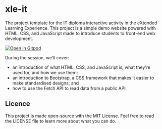# xle-it

The project template for the IT diploma interactive activity in the eXtended Learning Experience. This project is a simple demo website powered with HTML, CSS, and JavaScript made to introduce students to front-end web development.

[![Open in Gitpod](https://gitpod.io/button/open-in-gitpod.svg)](https://gitpod.io/#https://github.com/ORION-SIG/xle-it-e)

During the session, we'll cover:

- an introduction of what HTML, CSS, and JavaScript is, what they're used for, and how we use them;
- an introduction to Bootstrap, a CSS framework that makes it easier to make standardised designs; and
- how to use the Fetch API to read data from a public API.

## Licence

This project is made open-source with the MIT License. Feel free to read the LICENSE file to learn more about what you can do.
